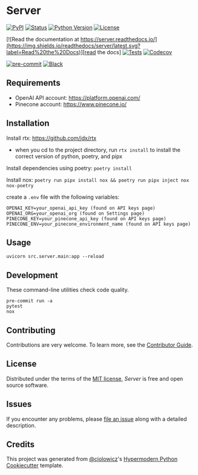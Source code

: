 # Server

[![PyPI](https://img.shields.io/pypi/v/server.svg)][pypi status]
[![Status](https://img.shields.io/pypi/status/server.svg)][pypi status]
[![Python Version](https://img.shields.io/pypi/pyversions/server)][pypi status]
[![License](https://img.shields.io/pypi/l/server)][license]

[![Read the documentation at https://server.readthedocs.io/](https://img.shields.io/readthedocs/server/latest.svg?label=Read%20the%20Docs)][read the docs]
[![Tests](https://github.com/DallanQ/server/workflows/Tests/badge.svg)][tests]
[![Codecov](https://codecov.io/gh/DallanQ/server/branch/main/graph/badge.svg)][codecov]

[![pre-commit](https://img.shields.io/badge/pre--commit-enabled-brightgreen?logo=pre-commit&logoColor=white)][pre-commit]
[![Black](https://img.shields.io/badge/code%20style-black-000000.svg)][black]

[pypi status]: https://pypi.org/project/server/
[read the docs]: https://server.readthedocs.io/
[tests]: https://github.com/DallanQ/server/actions?workflow=Tests
[codecov]: https://app.codecov.io/gh/DallanQ/server
[pre-commit]: https://github.com/pre-commit/pre-commit
[black]: https://github.com/psf/black

## Requirements

- OpenAI API account: https://platform.openai.com/
- Pinecone account: https://www.pinecone.io/

## Installation
Install rtx: https://github.com/jdx/rtx

- when you cd to the project directory, run `rtx install` to install the correct version of python, poetry, and pipx

Install dependencies using poetry: `poetry install`

Install nox: `poetry run pipx install nox && poetry run pipx inject nox nox-poetry`

create a `.env` file with the following variables:

```console
OPENAI_KEY=your_openai_api_key (found on API keys page)
OPENAI_ORG=your_openai_org (found on Settings page)
PINECONE_KEY=your_pinecone_api_key (found on API keys page)
PINECONE_ENV=your_pinecone_environment_name (found on API keys page)
```

## Usage

```console
uvicorn src.server.main:app --reload
```

## Development

These command-line utilities check code quality.

```console
pre-commit run -a
pytest
nox
```

## Contributing

Contributions are very welcome.
To learn more, see the [Contributor Guide].

## License

Distributed under the terms of the [MIT license][license],
_Server_ is free and open source software.

## Issues

If you encounter any problems,
please [file an issue] along with a detailed description.

## Credits

This project was generated from [@cjolowicz]'s [Hypermodern Python Cookiecutter] template.

[@cjolowicz]: https://github.com/cjolowicz
[pypi]: https://pypi.org/
[hypermodern python cookiecutter]: https://github.com/cjolowicz/cookiecutter-hypermodern-python
[file an issue]: https://github.com/DallanQ/server/issues
[pip]: https://pip.pypa.io/

<!-- github-only -->

[license]: https://github.com/DallanQ/server/blob/main/LICENSE
[contributor guide]: https://github.com/DallanQ/server/blob/main/CONTRIBUTING.md
[command-line reference]: https://server.readthedocs.io/en/latest/usage.html
